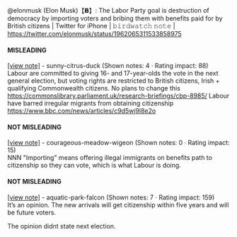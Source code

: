 @elonmusk (Elon Musk)【𝗕】: The Labor Party goal is destruction of democracy by importing voters and bribing them with benefits paid for by British citizens | Twitter for iPhone | 𝚋𝚒𝚛𝚍𝚠𝚊𝚝𝚌𝚑 𝚗𝚘𝚝𝚎 | https://twitter.com/elonmusk/status/1962065311533858975

#### MISLEADING

[[view note]](https://x.com/i/birdwatch/n/1962077650526122158) - sunny-citrus-duck (Shown notes: 4 · Rating impact: 88)\
Labour are committed to giving 16-  and 17-year-olds the vote in the next general election, but voting rights are restricted to British citizens, Irish + qualifying Commonwealth citizens.
No plans to change this
https://commonslibrary.parliament.uk/research-briefings/cbp-8985/
Labour have barred irregular migrants from obtaining citizenship
https://www.bbc.com/news/articles/c9d5wj9l8e2o

#### NOT MISLEADING

[[view note]](https://x.com/i/birdwatch/n/1962109561386537185) - courageous-meadow-wigeon (Shown notes: 0 · Rating impact: 15)\
NNN "Importing" means offering illegal immigrants on benefits path to citizenship so they can vote, which is what Labour is doing.

#### NOT MISLEADING

[[view note]](https://x.com/i/birdwatch/n/1962105366763675887) - aquatic-park-falcon (Shown notes: 7 · Rating impact: 159)\
It’s an opinion.
The new arrivals will get citizenship within five years and will be future voters.

The opinion didnt state next election.
